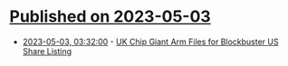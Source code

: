 # [Published on 2023-05-03](index.md)

* [2023-05-03, 03:32:00](https://soylentnews.org/article.pl?sid=23/05/01/1553229&from=rss) - [UK Chip Giant Arm Files for Blockbuster US Share Listing](https://soylentnews.org/article.pl?sid=23/05/01/1553229&from=rss)
